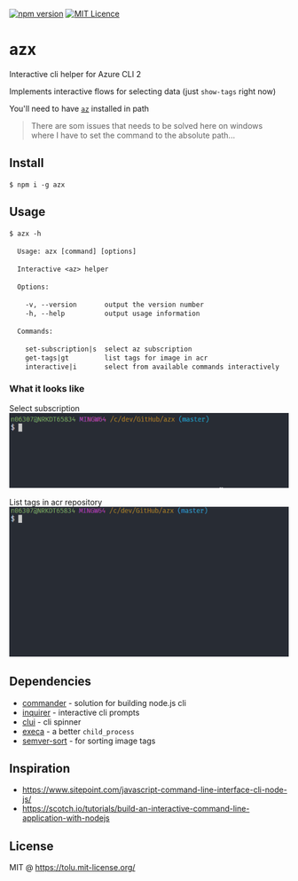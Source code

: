[![npm version](https://badge.fury.io/js/azx.svg)](https://www.npmjs.com/package/azx) [![MIT Licence](https://badges.frapsoft.com/os/mit/mit.svg?v=103)](https://tolu.mit-license.org/)


# azx
Interactive cli helper for Azure CLI 2

Implements interactive flows for selecting data (just `show-tags` right now)


You'll need to have [`az`](https://docs.microsoft.com/en-us/cli/azure/install-azure-cli?view=azure-cli-latest) installed in path

> There are som issues that needs to be solved here on windows  
> where I have to set the command to the absolute path...

## Install

```
$ npm i -g azx
```

## Usage

```
$ azx -h

  Usage: azx [command] [options]

  Interactive <az> helper

  Options:

    -v, --version       output the version number
    -h, --help          output usage information

  Commands:

    set-subscription|s  select az subscription
    get-tags|gt         list tags for image in acr
    interactive|i       select from available commands interactively
```

### What it looks like
Select subscription  
![select subscription](./gifs/s-example.gif)

List tags in acr repository  
![select subscription](./gifs/gt-example.gif)


## Dependencies

 - [commander](https://www.npmjs.com/package/commander) - solution for building node.js cli
 - [inquirer](https://www.npmjs.com/package/inquirer) - interactive cli prompts
 - [clui](https://www.npmjs.com/package/clui) - cli spinner
 - [execa](https://www.npmjs.com/package/execa) - a better `child_process`
 - [semver-sort](https://www.npmjs.com/package/semver-sort) - for sorting image tags

## Inspiration

 - https://www.sitepoint.com/javascript-command-line-interface-cli-node-js/
 - https://scotch.io/tutorials/build-an-interactive-command-line-application-with-nodejs

## License

MIT @ https://tolu.mit-license.org/
